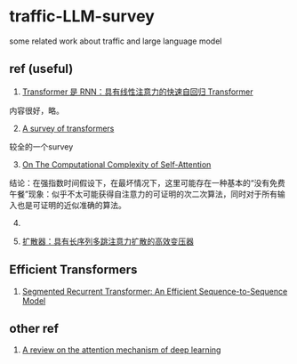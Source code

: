 # traffic-LLM-survey
some related work about traffic and large language model 





## ref (useful)
1. [Transformer 是 RNN：具有线性注意力的快速自回归 Transformer](https://proceedings.mlr.press/v119/katharopoulos20a.html)

内容很好，略。

2. [A survey of transformers](https://www.sciencedirect.com/science/article/pii/S2666651022000146)

较全的一个survey

3. [On The Computational Complexity of Self-Attention](https://proceedings.mlr.press/v201/duman-keles23a.html)

结论：在强指数时间假设下，在最坏情况下，这里可能存在一种基本的“没有免费午餐”现象：似乎不太可能获得自注意力的可证明的次二次算法，同时对于所有输入也是可证明的近似准确的算法。

4. 

5. [扩散器：具有长序列多跳注意力扩散的高效变压器]()

## Efficient Transformers

1. [Segmented Recurrent Transformer: An Efficient Sequence-to-Sequence Model](https://arxiv.org/abs/2305.16340)


## other ref

1. [A review on the attention mechanism of deep learning](https://www.sciencedirect.com/science/article/pii/S092523122100477X)
